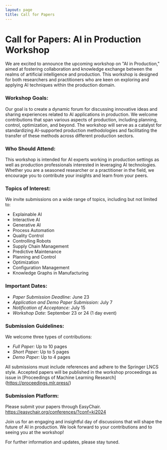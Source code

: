 ```yaml
---
layout: page
title: Call for Papers
---
```


# Call for Papers: AI in Production Workshop
 
We are excited to announce the upcoming workshop on "AI in Production," aimed at fostering collaboration and knowledge exchange between the realms of artificial intelligence and production. This workshop is designed for both researchers and practitioners who are keen on exploring and applying AI techniques within the production domain.
 
### Workshop Goals:
Our goal is to create a dynamic forum for discussing innovative ideas and sharing experiences related to AI applications in production. We welcome contributions that span various aspects of production, including planning, control, optimization, and beyond. The workshop will serve as a catalyst for standardizing AI-supported production methodologies and facilitating the transfer of these methods across different production sectors.
 
### Who Should Attend:
This workshop is intended for AI experts working in production settings as well as production professionals interested in leveraging AI technologies. Whether you are a seasoned researcher or a practitioner in the field, we encourage you to contribute your insights and learn from your peers.
 
### Topics of Interest:
We invite submissions on a wide range of topics, including but not limited to:
 
- Explainable AI
- Interactive AI
- Generative AI
- Process Automation
- Quality Control
- Controlling Robots
- Supply Chain Management
- Predictive Maintenance
- Planning and Control
- Optimization
- Configuration Management
- Knowledge Graphs in Manufacturing
 
### Important Dates:
- *Paper Submission Deadline:* June 23
- *Application and Demo Paper Submission:* July 7
- *Notification of Acceptance:* July 15
- *Workshop Date:* September 23 or 24 (1 day event)
 
### Submission Guidelines:
We welcome three types of contributions:
 
- *Full Paper:* Up to 10 pages
- *Short Paper:* Up to 5 pages
- *Demo Paper:* Up to 4 pages
 
All submissions must include references and adhere to the Springer LNCS style. Accepted papers will be published in the workshop proceedings as issue in [Proceedings of Machine Learning Research] (https://proceedings.mlr.press/)
 
### Submission Platform:
Please submit your papers through EasyChair. https://easychair.org/conferences/?conf=ki2024
 
Join us for an engaging and insightful day of discussions that will shape the future of AI in production. We look forward to your contributions and to seeing you at the workshop!
 
For further information and updates, please stay tuned.
